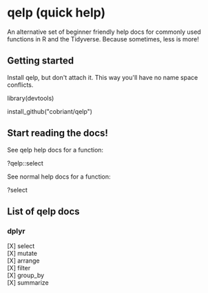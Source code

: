 # qelp (quick help)

An alternative set of beginner friendly help docs for commonly used functions in R and the Tidyverse. Because sometimes, less is more!

## Getting started

Install qelp, but don't attach it. This way you'll have no name space conflicts.

library(devtools)

install_github("cobriant/qelp")

## Start reading the docs!

See qelp help docs for a function:

?qelp::select

See normal help docs for a function:

?select

## List of qelp docs

### dplyr

[X] select  
[X] mutate  
[X] arrange  
[X] filter  
[X] group_by  
[X] summarize  
